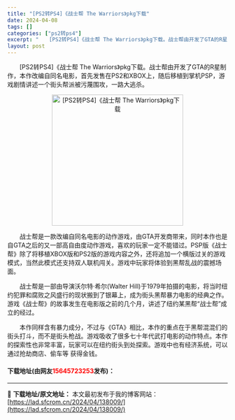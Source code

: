 ```yaml
---
title: "[PS2转PS4]《战士帮 The Warriors》pkg下载"
date: 2024-04-08
tags: []
categories: ["ps2转ps4"]
excerpt: "　　[PS2转PS4]《战士帮 The Warriors》pkg下载。战士帮由开发了GTA的R星制作，本作改编自同名电影，首先发售在PS2和XBOX上，随后移植到掌机PSP，游戏剧情讲述一个街头帮派被污蔑围攻，一路大逃杀。 　　战士帮是一款改编自同名电影的动作游戏，由GTA开发商带来，同时本作也是自&hellip;"
layout: post
---
```


 <p>　　[PS2转PS4]《战士帮 The Warriors》pkg下载。战士帮由开发了GTA的R星制作，本作改编自同名电影，首先发售在PS2和XBOX上，随后移植到掌机PSP，游戏剧情讲述一个街头帮派被污蔑围攻，一路大逃杀。</p> <p align="center"><img align="" border="0" src="https://lad.sfcrom.cn/wp-content/uploads/2024/04/20240408_6613f870b4b43.webp" width="300" alt="[PS2转PS4]《战士帮 The Warriors》pkg下载" /></p> <p>　　战士帮是一款改编自同名电影的动作游戏，由GTA开发商带来，同时本作也是自GTA之后的又一部高自由度动作游戏，喜欢的玩家一定不能错过。PSP版《战士帮》除了将移植XBOX版和PS2版的游戏内容之外，还将追加一个横版过关的游戏模式，当然此模式还支持双人联机闯关。游戏中玩家将体验到黑帮乱战的震撼场面。</p> <p>　　战士帮是一部由导演沃尔特&middot;希尔(Walter Hill)于1979年拍摄的电影，将当时纽约犯罪和腐败之风盛行的现状搬到了银幕上，成为街头黑帮暴力电影的经典之作。游戏《战士帮》的故事发生在电影版之前的几个月，讲述了纽约某黑帮&ldquo;战士帮&rdquo;成立的经过。</p> <p>　　本作同样含有暴力成分，不过与《GTA》相比，本作的重点在于黑帮混混们的街头打斗，而不是街头枪战。游戏吸收了很多七十年代武打电影的动作特点。本作的探索性也非常丰富，玩家可以在纽约街头到处探索。游戏中也有经济系统，可以通过抢劫商店、偷车等 获得金钱。</p> <p><h4>下载地址(由网友<font color="red">15645723253</font>发布)：</h4></p> 

---
📖 **下载地址/原文地址：** 本文最初发布于我的博客网站：[https://lad.sfcrom.cn/2024/04/138009/](https://lad.sfcrom.cn/2024/04/138009/)

